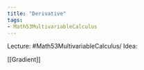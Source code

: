 ```yaml
---
title: "Derivative"
tags:
- Math53MultivariableCalculus
---
```

Lecture: #Math53MultivariableCalculus/
Idea: 

[[Gradient]]